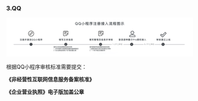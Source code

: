 ### 3.QQ

![图片](./image/6feb8257-d0e5-4d27-a43d-ca0de967ecf9.034.png)

根据QQ小程序审核标准需要提交：

**《非经营性互联网信息服务备案核准》**

**《企业营业执照》电子版加盖公章**